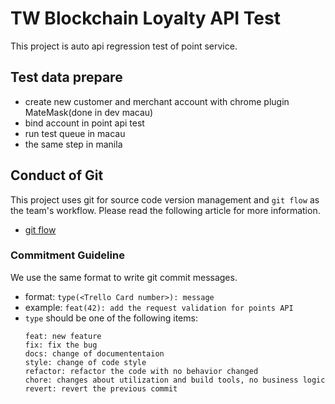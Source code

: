 # TW Blockchain Loyalty API Test
This project is auto api regression test of point service.

## Test data prepare
- create new customer and merchant account with chrome plugin MateMask(done in dev macau)
- bind account in point api test
- run test queue in macau
- the same step in manila


## Conduct of Git
This project uses git for source code version management and `git flow` as the team's workflow.
Please read the following article for more information.
- [git flow](https://datasift.github.io/gitflow/IntroducingGitFlow.html)

### Commitment Guideline
We use the same format to write git commit messages.
* format: `type(<Trello Card number>): message`
* example: `feat(42): add the request validation for points API`
* `type` should be one of the following items:
    ```
    feat: new feature
    fix: fix the bug
    docs: change of documententaion
    style: change of code style
    refactor: refactor the code with no behavior changed
    chore: changes about utilization and build tools, no business logic
    revert: revert the previous commit
    ```

